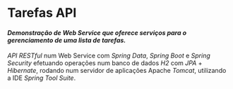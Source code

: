 # Tarefas API

<h4><i>Demonstração de Web Service que oferece serviços para o gerenciamento de uma lista de tarefas.</i></h4>

 <i>API RESTful</i> num </i>Web Service</i> com <i>Spring Data</i>, <i>Spring Boot</i> e <i>Spring Security</i> efetuando operações num banco de dados <i>H2</i> com <i>JPA</i> + <i>Hibernate</i>, rodando num servidor de aplicações Apache <i>Tomcat</i>, utilizando a IDE <i>Spring Tool Suite</i>. 
